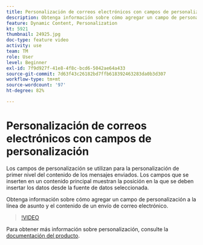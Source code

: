 ```yaml
---
title: Personalización de correos electrónicos con campos de personalización
description: Obtenga información sobre cómo agregar un campo de personalización a la línea de asunto y el contenido de un envío de correo electrónico.
feature: Dynamic Content, Personalization
kt: 5921
thumbnail: 24925.jpg
doc-type: feature video
activity: use
team: TM
role: User
level: Beginner
exl-id: 7f9d927f-41e8-4f8c-bcd6-5042ae64a433
source-git-commit: 7d63f43c26182bd7ffb618392463283da0b3d307
workflow-type: tm+mt
source-wordcount: '97'
ht-degree: 82%

---
```


# Personalización de correos electrónicos con campos de personalización

Los campos de personalización se utilizan para la personalización de primer nivel del contenido de los mensajes enviados. Los campos que se inserten en un contenido principal muestran la posición en la que se deben insertar los datos desde la fuente de datos seleccionada.

Obtenga información sobre cómo agregar un campo de personalización a la línea de asunto y el contenido de un envío de correo electrónico.

>[!VIDEO](https://video.tv.adobe.com/v/24925?quality=12)

Para obtener más información sobre personalización, consulte la [documentación del producto](https://experienceleague.adobe.com/docs/campaign-classic/using/sending-messages/personalizing-deliveries/about-personalization.html).
